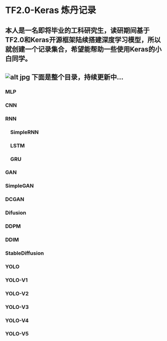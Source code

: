 # TF2.0-Keras 炼丹记录
本人是一名即将毕业的工科研究生，读研期间基于TF2.0和Keras开源框架陆续搭建深度学习模型，所以就创建一个记录集合，希望能帮助一些使用Keras的小白同学。
-----------------------------------
![alt jpg](https://github.com/djsaber/TF2.0-Keras-/blob/main/saber.jpg)
下面是整个目录，持续更新中...
-----------------------------------

### MLP<br />
### CNN<br />
### RNN<br />
### &emsp;SimpleRNN<br />
### &emsp;LSTM<br />
### &emsp;GRU<br />
### GAN<br />
###     SimpleGAN<br />
###     DCGAN<br />
### Difusion<br />
### DDPM<br />
### DDIM<br />
### StableDiffusion<br />
### YOLO<br />
### YOLO-V1<br />
### YOLO-V2<br />
### YOLO-V3<br />
### YOLO-V4<br />
### YOLO-V5<br />
    
